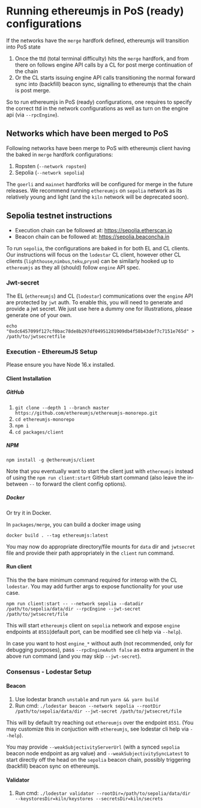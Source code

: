 # Running ethereumjs in PoS (ready) configurations

If the networks have the `merge` hardfork defined, ethereumjs will transition into PoS state 
1. Once the ttd (total terminal difficulty) hits the `merge` hardfork, and from there on follows engine API calls by a CL for post merge continuation of the chain
2. Or the CL starts issuing engine API calls transitioning the normal forward sync into (backfill) beacon sync, signalling to ethereumjs that the chain is post merge. 

So to run ethereumjs in PoS (ready) configurations, one requires to specify the correct ttd in the network configurations as well as turn on the engine api (via `--rpcEngine`). 

## Networks which have been merged to PoS

Following networks have been merge to PoS with ethereumjs client having the baked in `merge` hardfork configurations:
1. Ropsten (`--network ropsten`)
2. Sepolia (`--network sepolia`)

The `goerli` and `mainnet` hardforks will be configured for merge in the future releases. We recommend running `ethereumjs` on `sepolia` network as its relatively young and light (and the `kiln` network will be deprecated soon).

## Sepolia testnet instructions

- Execution chain can be followed at: https://sepolia.etherscan.io
- Beacon chain can be followed at: https://sepolia.beaconcha.in

To run `sepolia`, the configurations are baked in for both EL and CL clients. Our instructions will focus on the `lodestar` CL client, however other CL clients (`lighthouse`,`nimbus`,`teku`,`prysm`) can be similarly hooked up to `ethereumjs` as they all (should) follow `engine` API spec. 

### Jwt-secret
The EL (`ethereumjs`) and CL (`lodestar`) communications over the `engine` API are protected by `jwt` auth. To enable this, you will need to generate and provide a jwt secret. We just use here a dummy one for illustrations, please generate one of your own. 

```shell
echo "0xdc6457099f127cf0bac78de8b297df04951281909db4f58b43def7c7151e765d" > /path/to/jwtsecretfile
```

### Execution - EthereumJS Setup

Please ensure you have Node 16.x installed.

#### Client Installation

##### GitHub

1. `git clone --depth 1 --branch master https://github.com/ethereumjs/ethereumjs-monorepo.git`
2. `cd ethereumjs-monorepo`
3. `npm i`
4. `cd packages/client`

##### NPM

```shell
npm install -g @ethereumjs/client
```

Note that you eventually want to start the client just with `ethereumjs` instead of using the `npm run client:start` GitHub start command (also leave the in-between `--` to forward the client config options).

##### Docker

Or try it in Docker.

In `packages/merge`, you can build a docker image using
```shell
docker build . --tag ethereumjs:latest
```
You may now do appropriate directory/file mounts for `data` dir and `jwtsecret` file and provide their path appropriately in the `client` run command.

#### Run client

This the the bare minimum command required for interop with the CL `lodestar`. You may add further args to expose functionality for your use case.

```shell
npm run client:start -- --network sepolia --datadir /path/to/sepolia/data/dir --rpcEngine --jwt-secret /path/to/jwtsecret/file
```

This will start `ethereumjs` client on `sepolia` network and expose `engine` endpoints at `8551`(default port, can be modified see cli help via `--help`).

In case you want to host `engine_*` without auth (not recommended, only for debugging purposes), pass `--rpcEngineAuth false` as extra argument in the above run command (and you may skip `--jwt-secret`).


### Consensus - Lodestar Setup

#### Beacon

1. Use lodestar branch `unstable` and run `yarn && yarn build`
2. Run cmd: `./lodestar beacon --network sepolia --rootDir /path/to/sepolia/data/dir --jwt-secret /path/to/jwtsecret/file`

This will by default try reaching out `ethereumjs` over the endpoint `8551`. (You may customize this in conjuction with `ethereumjs`, see lodestar cli help via `--help`).

You may provide `--weakSubjectivityServerUrl` (with a synced `sepolia` beacon node endpoint as arg value) and  `--weakSubjectivitySyncLatest` to start directly off the head on the `sepolia` beacon chain, possibly triggering (backfill) beacon sync on ethereumjs. 

#### Validator

1. Run cmd: `./lodestar validator --rootDir=/path/to/sepolia/data/dir --keystoresDir=kiln/keystores --secretsDir=kiln/secrets`

